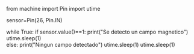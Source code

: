 from machine import Pin
import utime

sensor=Pin(26, Pin.IN)

while True:
    if sensor.value()==1:
        print("Se detecto un campo magnetico")
        utime.sleep(1)   
    else:
        print("Ningun campo detectado")
        utime.sleep(1)
utime.sleep(1)
